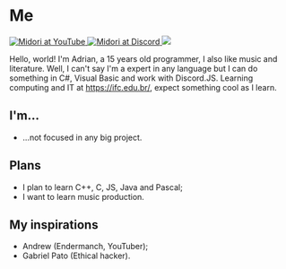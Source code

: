# Me

<div id="badges">
  <a href="https://www.youtube.com/@adrian_vic">
  <img src="https://img.shields.io/badge/YouTube-black?logo=youtube&logoColor=red&style=flat-square" alt="Midori at YouTube"/>
  </a>
  <a href="discordapp.com/users/681643259764015116">
  <img src="https://img.shields.io/badge/Discord-black?logo=discord&logoColor=blue&style=flat-square" alt="Midori at Discord"/>
  </a>
  <img <img src="https://komarev.com/ghpvc/?username=adrianvic&style=flat-square&color=gray"/>
</div>

Hello, world! I'm Adrian, a 15 years old programmer, I also like music and literature.
Well, I can't say I'm a expert in any language but I can do something in C#, Visual Basic and work with Discord.JS.
Learning computing and IT at https://ifc.edu.br/, expect something cool as I learn.

## I'm...
- ...not focused in any big project.

## Plans
- I plan to learn C++, C, JS, Java and Pascal;
- I want to learn music production.

## My inspirations
- Andrew (Endermanch, YouTuber);
- Gabriel Pato (Ethical hacker).
